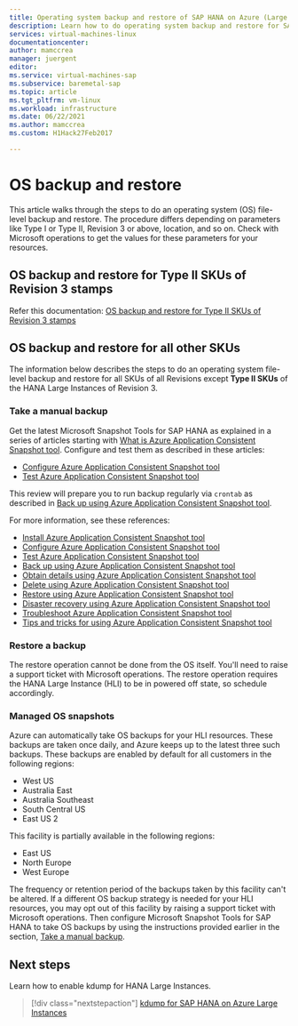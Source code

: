 ```yaml
---
title: Operating system backup and restore of SAP HANA on Azure (Large Instances) | Microsoft Docs
description: Learn how to do operating system backup and restore for SAP HANA on Azure (Large Instances).
services: virtual-machines-linux
documentationcenter:
author: mamccrea
manager: juergent
editor:
ms.service: virtual-machines-sap
ms.subservice: baremetal-sap
ms.topic: article
ms.tgt_pltfrm: vm-linux
ms.workload: infrastructure
ms.date: 06/22/2021
ms.author: mamccrea
ms.custom: H1Hack27Feb2017

---
```

# OS backup and restore

This article walks through the steps to do an operating system (OS) file-level backup and restore. The procedure differs depending on parameters like Type I or Type II, Revision 3 or above, location, and so on. Check with Microsoft operations to get the values for these parameters for your resources.

## OS backup and restore for Type II SKUs of Revision 3 stamps

Refer this documentation: [OS backup and restore for Type II SKUs of Revision 3 stamps](./os-backup-hli-type-ii-skus.md)


## OS backup and restore for all other SKUs

The information below describes the steps to do an operating system file-level backup and restore for all SKUs of all Revisions except **Type II  SKUs** of the HANA Large Instances of Revision 3.

### Take a manual backup

Get the latest Microsoft Snapshot Tools for SAP HANA as explained in a series of articles starting with [What is Azure Application Consistent Snapshot tool](../../../azure-netapp-files/azacsnap-introduction.md). Configure and test them as described in these articles:

- [Configure Azure Application Consistent Snapshot tool](../../../azure-netapp-files/azacsnap-cmd-ref-configure.md)
- [Test Azure Application Consistent Snapshot tool](../../../azure-netapp-files/azacsnap-cmd-ref-test.md) 

This review will prepare you to run backup regularly via `crontab` as described in [Back up using Azure Application Consistent Snapshot tool](../../../azure-netapp-files/azacsnap-cmd-ref-backup.md). 

For more information, see these references:

- [Install Azure Application Consistent Snapshot tool](../../../azure-netapp-files/azacsnap-installation.md)
- [Configure Azure Application Consistent Snapshot tool](../../../azure-netapp-files/azacsnap-cmd-ref-configure.md)
- [Test Azure Application Consistent Snapshot tool](../../../azure-netapp-files/azacsnap-cmd-ref-test.md)
- [Back up using Azure Application Consistent Snapshot tool](../../../azure-netapp-files/azacsnap-cmd-ref-backup.md)
- [Obtain details using Azure Application Consistent Snapshot tool](../../../azure-netapp-files/azacsnap-cmd-ref-details.md)
- [Delete using Azure Application Consistent Snapshot tool](../../../azure-netapp-files/azacsnap-cmd-ref-delete.md)
- [Restore using Azure Application Consistent Snapshot tool](../../../azure-netapp-files/azacsnap-cmd-ref-restore.md)
- [Disaster recovery using Azure Application Consistent Snapshot tool](../../../azure-netapp-files/azacsnap-disaster-recovery.md)
- [Troubleshoot Azure Application Consistent Snapshot tool](../../../azure-netapp-files/azacsnap-troubleshoot.md)
- [Tips and tricks for using Azure Application Consistent Snapshot tool](../../../azure-netapp-files/azacsnap-tips.md)


### Restore a backup

The restore operation cannot be done from the OS itself. You'll need to raise a support ticket with Microsoft operations. The restore operation requires the HANA Large Instance (HLI) to be in powered off state, so schedule accordingly.

### Managed OS snapshots

Azure can automatically take OS backups for your HLI resources. These backups are taken once daily, and Azure keeps up to the latest three such backups. These backups are enabled by default for all customers in the following regions:
- West US
- Australia East
- Australia Southeast
- South Central US
- East US 2

This facility is partially available in the following regions:
- East US
- North Europe
- West Europe

The frequency or retention period of the backups taken by this facility can't be altered. If a different OS backup strategy is needed for your HLI resources, you may opt out of this facility by raising a support ticket with Microsoft operations. Then configure Microsoft Snapshot Tools for SAP HANA to take OS backups by using the instructions provided earlier in the section, [Take a manual backup](#take-a-manual-backup).

## Next steps

Learn how to enable kdump for HANA Large Instances.

> [!div class="nextstepaction"]
> [kdump for SAP HANA on Azure Large Instances](hana-large-instance-enable-kdump.md)
